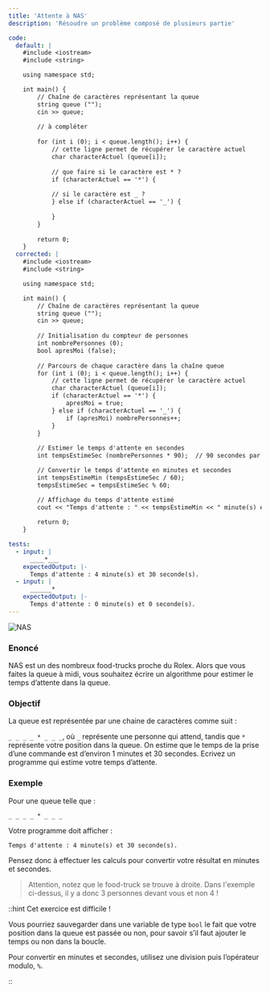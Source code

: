 ```yaml
---
title: 'Attente à NAS'
description: 'Résoudre un problème composé de plusieurs partie'

code:
  default: |
    #include <iostream>
    #include <string>

    using namespace std;

    int main() {
        // Chaîne de caractères représentant la queue        
        string queue ("");
        cin >> queue;
                
        // à compléter        
        
        for (int i (0); i < queue.length(); i++) {                  
            // cette ligne permet de récupérer le caractère actuel                
            char characterActuel (queue[i]);
                        
            // que faire si le caractère est * ?            
            if (characterActuel == '*') {            
                
            // si le caractère est _ ?            
            } else if (characterActuel == '_') {            
            
            }             
        }  
        
        return 0;
    }
  corrected: |
    #include <iostream>
    #include <string>

    using namespace std;

    int main() {
        // Chaîne de caractères représentant la queue        
        string queue ("");
        cin >> queue;
                
        // Initialisation du compteur de personnes
        int nombrePersonnes (0);
        bool apresMoi (false);     
        
        // Parcours de chaque caractère dans la chaîne queue
        for (int i (0); i < queue.length(); i++) {            
            // cette ligne permet de récupérer le caractère actuel                
            char characterActuel (queue[i]);         
            if (characterActuel == '*') {            
                apresMoi = true;            
            } else if (characterActuel == '_') {            
                if (apresMoi) nombrePersonnes++;
            }            
        }    
        
        // Estimer le temps d'attente en secondes
        int tempsEstimeSec (nombrePersonnes * 90);  // 90 secondes par personne

        // Convertir le temps d'attente en minutes et secondes
        int tempsEstimeMin (tempsEstimeSec / 60);
        tempsEstimeSec = tempsEstimeSec % 60;

        // Affichage du temps d'attente estimé
        cout << "Temps d'attente : " << tempsEstimeMin << " minute(s) et " << tempsEstimeSec << " seconde(s)." << endl;
        
        return 0;
    }

tests:
  - input: |
      ____*___
    expectedOutput: |-
      Temps d'attente : 4 minute(s) et 30 seconde(s).
  - input: |
      ______*
    expectedOutput: |-
      Temps d'attente : 0 minute(s) et 0 seconde(s).
---
```


![NAS](/banner/nas.png)

### Enoncé

NAS est un des nombreux food-trucks proche du Rolex. Alors que vous faites la queue à midi, vous souhaitez écrire un algorithme pour estimer le temps d’attente dans la queue.

### Objectif

La queue est représentée par une chaine de caractères comme suit :

`_ _ _ _ * _ _ _`, où `_` représente une personne qui attend, tandis que `*` représente votre position dans la queue. On estime que le temps de la prise d’une commande est d’environ 1 minutes et 30 secondes. Ecrivez un programme qui estime votre temps d’attente.

### Exemple

Pour une queue telle que :

`_ _ _ _ * _ _ _`

Votre programme doit afficher :

`Temps d'attente : 4 minute(s) et 30 seconde(s).`

Pensez donc à effectuer les calculs pour convertir votre résultat en minutes et secondes.

> Attention, notez que le food-truck se trouve à droite. Dans l'exemple ci-dessus, il y a donc 3 personnes devant vous et non 4 !

::hint
Cet exercice est difficile !

Vous pourriez sauvegarder dans une variable de type `bool` le fait que votre position dans la queue est passée ou non, pour savoir s’il faut ajouter le temps ou non dans la boucle.

Pour convertir en minutes et secondes, utilisez une division puis l’opérateur modulo, `%`.

::
